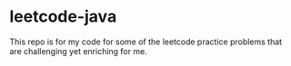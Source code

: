 # leetcode-java

This repo is for my code for some of the leetcode practice problems that are challenging yet enriching for me.

